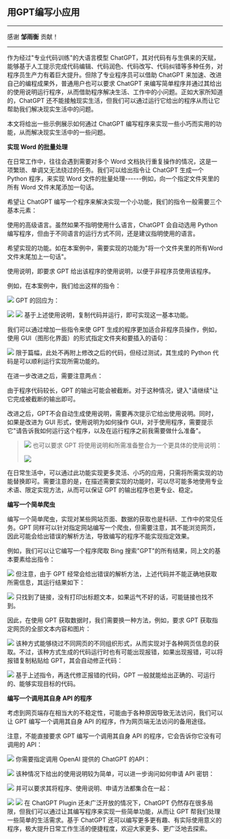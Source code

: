 ## 用GPT编写小应用

---

感谢 **邹雨衡** 贡献！

---

作为经过"专业代码训练"的大语言模型 ChatGPT，其对代码有与生俱来的天赋，能够基于人工提示完成代码编辑、代码润色、代码改写、代码纠错等多种任务，对程序员生产力有着巨大提升。但除了专业程序员可以借助 ChatGPT 来加速、改进自己的编程成果外，普通用户也可以要求 ChatGPT 来编写简单程序并通过其给出的使用说明运行程序，从而借助程序解决生活、工作中的小问题。正如大家所知道的，ChatGPT 还不能接触现实生活，但我们可以通过运行它给出的程序从而让它帮助我们解决现实生活中的问题。

本文将给出一些示例展示如何通过 ChatGPT 编写程序来实现一些小巧而实用的功能，从而解决现实生活中的一些问题。

**实现 Word 的批量处理**

在日常工作中，往往会遇到需要对多个 Word 文档执行重复操作的情况，这是一项繁琐、单调又无法绕过的任务。我们可以给出指令让 ChatGPT 生成一个 Python 程序，来实现 Word 文件的批量处理------例如，向一个指定文件夹里的所有 Word 文件末尾添加一句话。

希望让 ChatGPT 编写一个程序来解决实现一个小功能，我们的指令一般需要三个基本元素：

使用的高级语言。虽然如果不指明使用什么语言，ChatGPT 会自动选用 Python 编写程序，但由于不同语言的运行方式不同，还是建议指明使用的语言。

希望实现的功能。如在本案例中，需要实现的功能为"将一个文件夹里的所有Word文件末尾加上一句话"。

使用说明，即要求 GPT 给出该程序的使用说明，以便于非程序员使用该程序。

例如，在本案例中，我们给出这样的指令：

![](https://oss.linklearner.com/chatgpt/img/folder4/%E7%94%A8GPT%E7%BC%96%E5%86%99%E5%B0%8F%E5%BA%94%E7%94%A8/image1.png) GPT 的回应为：

![](https://oss.linklearner.com/chatgpt/img/folder4/%E7%94%A8GPT%E7%BC%96%E5%86%99%E5%B0%8F%E5%BA%94%E7%94%A8/image9.png) ![](https://oss.linklearner.com/chatgpt/img/folder4/%E7%94%A8GPT%E7%BC%96%E5%86%99%E5%B0%8F%E5%BA%94%E7%94%A8/image10.png) 基于上述使用说明，复制代码并运行，即可实现这一基本功能。

我们可以通过增加一些指令来使 GPT 生成的程序更加适合非程序员操作，例如，使用 GUI（图形化界面）的形式指定文件夹和要插入的语句：

![](https://oss.linklearner.com/chatgpt/img/folder4/%E7%94%A8GPT%E7%BC%96%E5%86%99%E5%B0%8F%E5%BA%94%E7%94%A8/image11.png) 限于篇幅，此处不再附上修改之后的代码，但经过测试，其生成的 Python 代码是可以顺利运行实现所需功能的。

在进一步改进之后，需要注意两点：

由于程序代码较长，GPT 的输出可能会被截断。对于这种情况，键入"请继续"让它完成被截断的输出即可。

改进之后，GPT不会自动生成使用说明，需要再次提示它给出使用说明。同时，如果是改进为 GUI 形式，使用说明为如何操作 GUI，对于使用程序，需要提示它"请告诉我如何运行这个程序，以及在运行程序之前我需要做什么准备"。

> ![](https://oss.linklearner.com/chatgpt/img/folder4/%E7%94%A8GPT%E7%BC%96%E5%86%99%E5%B0%8F%E5%BA%94%E7%94%A8/image13.png) 也可以要求 GPT 将使用说明和所需准备整合为一个更具体的使用说明：
>
> ![](https://oss.linklearner.com/chatgpt/img/folder4/%E7%94%A8GPT%E7%BC%96%E5%86%99%E5%B0%8F%E5%BA%94%E7%94%A8/image14.png)

在日常生活中，可以通过此功能实现更多灵活、小巧的应用，只需将所需实现的功能替换即可。需要注意的是，在描述需要实现的功能时，可以尽可能多地使用专业术语、限定实现方法，从而可以保证 GPT 的输出程序也更专业、稳定。

**编写一个简单爬虫**

编写一个简单爬虫，实现对某些网站页面、数据的获取也是科研、工作中的常见任务。GPT 同样可以针对指定网站编写一个爬虫，但需要注意，其不能浏览网页，因此可能会给出错误的解析方法，导致编写的程序不能实现指定效果。

例如，我们可以让它编写一个程序爬取 Bing 搜索"GPT"的所有结果，同上文的基本要素给出指令：

![](https://oss.linklearner.com/chatgpt/img/folder4/%E7%94%A8GPT%E7%BC%96%E5%86%99%E5%B0%8F%E5%BA%94%E7%94%A8/image15.png) 但注意，由于 GPT 经常会给出错误的解析方法，上述代码并不能正确地获取所需信息，其运行结果如下：

![](https://oss.linklearner.com/chatgpt/img/folder4/%E7%94%A8GPT%E7%BC%96%E5%86%99%E5%B0%8F%E5%BA%94%E7%94%A8/image16.png) 只找到了链接，没有打印出标题文本，如果运气不好的话，可能链接也找不到。

因此，在使用 GPT 获取数据时，我们需要换一种方法，例如，要求 GPT 获取指定网页的全部文本内容和图片：

![](https://oss.linklearner.com/chatgpt/img/folder4/%E7%94%A8GPT%E7%BC%96%E5%86%99%E5%B0%8F%E5%BA%94%E7%94%A8/image2.png) 该种方式能够绕过不同网页的不同组织形式，从而实现对于各种网页信息的获取。不过，该种方式生成的代码运行时也有可能出现报错，如果出现报错，可以将报错复制粘贴给 GPT，其会自动修正代码：

![](https://oss.linklearner.com/chatgpt/img/folder4/%E7%94%A8GPT%E7%BC%96%E5%86%99%E5%B0%8F%E5%BA%94%E7%94%A8/image3.png) 基于上述指令，再迭代修正报错的代码，GPT 一般就能给出正确的、可运行的、能够实现目标的代码。

**编写一个调用其自身 API 的程序**

考虑到网页端存在相当大的不稳定性，可能由于各种原因导致无法访问，我们可以让 GPT 编写一个调用其自身 API 的程序，作为网页端无法访问的备用途径。

注意，不能直接要求 GPT 编写一个调用其自身 API 的程序，它会告诉你它没有可调用的 API：

![](https://oss.linklearner.com/chatgpt/img/folder4/%E7%94%A8GPT%E7%BC%96%E5%86%99%E5%B0%8F%E5%BA%94%E7%94%A8/image4.png) 你需要指定调用 OpenAI 提供的 ChatGPT 的API：

![](https://oss.linklearner.com/chatgpt/img/folder4/%E7%94%A8GPT%E7%BC%96%E5%86%99%E5%B0%8F%E5%BA%94%E7%94%A8/image5.png) 该种情况下给出的使用说明较为简单，可以进一步询问如何申请 API 密钥：

![](https://oss.linklearner.com/chatgpt/img/folder4/%E7%94%A8GPT%E7%BC%96%E5%86%99%E5%B0%8F%E5%BA%94%E7%94%A8/image6.png) 并可以要求其将程序、使用说明、申请方法都集合在一起：

![](https://oss.linklearner.com/chatgpt/img/folder4/%E7%94%A8GPT%E7%BC%96%E5%86%99%E5%B0%8F%E5%BA%94%E7%94%A8/image7.png) ![](https://oss.linklearner.com/chatgpt/img/folder4/%E7%94%A8GPT%E7%BC%96%E5%86%99%E5%B0%8F%E5%BA%94%E7%94%A8/image8.png) 在 ChatGPT Plugin 还未广泛开放的情况下，ChatGPT 仍然存在很多局限，但我们可以通过让其编写程序来实现一些简单功能，从而让 GPT 帮我们处理一些简单的生活需求。基于 ChatGPT 还可以编写更多更有趣、有实际使用意义的程序，极大提升日常工作生活的便捷程度，欢迎大家更多、更广泛地去探索。
